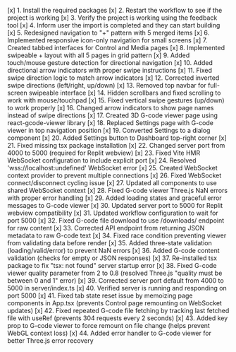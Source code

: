 [x] 1. Install the required packages
[x] 2. Restart the workflow to see if the project is working
[x] 3. Verify the project is working using the feedback tool
[x] 4. Inform user the import is completed and they can start building
[x] 5. Redesigned navigation to "+" pattern with 5 merged items
[x] 6. Implemented responsive icon-only navigation for small screens
[x] 7. Created tabbed interfaces for Control and Media pages
[x] 8. Implemented swipeable + layout with all 5 pages in grid pattern
[x] 9. Added touch/mouse gesture detection for directional navigation
[x] 10. Added directional arrow indicators with proper swipe instructions
[x] 11. Fixed swipe direction logic to match arrow indicators
[x] 12. Corrected inverted swipe directions (left/right, up/down)
[x] 13. Removed top navbar for full-screen swipeable interface
[x] 14. Hidden scrollbars and fixed scrolling to work with mouse/touchpad
[x] 15. Fixed vertical swipe gestures (up/down) to work properly
[x] 16. Changed arrow indicators to show page names instead of swipe directions
[x] 17. Created 3D G-code viewer page using react-gcode-viewer library
[x] 18. Replaced Settings page with G-code viewer in top navigation position
[x] 19. Converted Settings to a dialog component
[x] 20. Added Settings button to Dashboard top-right corner
[x] 21. Fixed missing tsx package installation
[x] 22. Changed server port from 4000 to 5000 (required for Replit webview)
[x] 23. Fixed Vite HMR WebSocket configuration to include explicit port
[x] 24. Resolved 'wss://localhost:undefined' WebSocket error
[x] 25. Created WebSocket context provider to prevent multiple connections
[x] 26. Fixed WebSocket connect/disconnect cycling issue
[x] 27. Updated all components to use shared WebSocket context
[x] 28. Fixed G-code viewer Three.js NaN errors with proper error handling
[x] 29. Added loading states and graceful error messages to G-code viewer
[x] 30. Updated server port to 5000 for Replit webview compatibility
[x] 31. Updated workflow configuration to wait for port 5000
[x] 32. Fixed G-code file download to use /downloads/ endpoint for raw content
[x] 33. Corrected API endpoint from returning JSON metadata to raw G-code text
[x] 34. Fixed race condition preventing viewer from validating data before render
[x] 35. Added three-state validation (loading/valid/error) to prevent NaN errors
[x] 36. Added G-code content validation (checks for empty or JSON responses)
[x] 37. Re-installed tsx package to fix "tsx: not found" server startup error
[x] 38. Fixed G-code viewer quality parameter from 2 to 0.8 (resolved Three.js "quality must be between 0 and 1" error)
[x] 39. Corrected server port default from 4000 to 5000 in server/index.ts
[x] 40. Verified server is running and responding on port 5000
[x] 41. Fixed tab state reset issue by memoizing page components in App.tsx (prevents Control page remounting on WebSocket updates)
[x] 42. Fixed repeated G-code file fetching by tracking last fetched file with useRef (prevents 304 requests every 2 seconds)
[x] 43. Added key prop to G-code viewer to force remount on file change (helps prevent WebGL context loss)
[x] 44. Added error handler to G-code viewer for better Three.js error recovery

